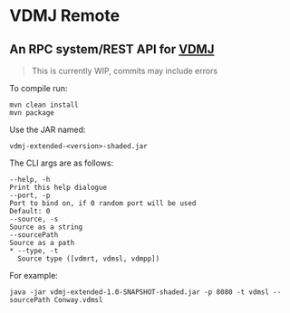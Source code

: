 # VDMJ Remote

## An RPC system/REST API for [VDMJ](https://github.com/nickbattle/vdmj)

> This is currently WIP, commits may include errors

To compile run:

```commandline
mvn clean install
mvn package
```

Use the JAR named:

`vdmj-extended-<version>-shaded.jar`

The CLI args are as follows:

```
--help, -h
Print this help dialogue
--port, -p
Port to bind on, if 0 random port will be used
Default: 0
--source, -s
Source as a string
--sourcePath
Source as a path
* --type, -t
  Source type ([vdmrt, vdmsl, vdmpp])
```

For example:

```commandline
java -jar vdmj-extended-1.0-SNAPSHOT-shaded.jar -p 8080 -t vdmsl --sourcePath Conway.vdmsl
```